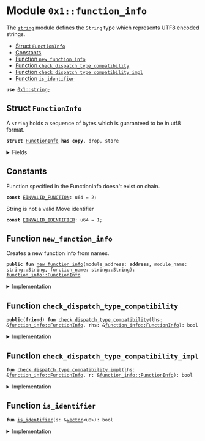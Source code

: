 
<a id="0x1_function_info"></a>

# Module `0x1::function_info`

The <code><a href="../../aptos-stdlib/../move-stdlib/doc/string.md#0x1_string">string</a></code> module defines the <code>String</code> type which represents UTF8 encoded strings.


-  [Struct `FunctionInfo`](#0x1_function_info_FunctionInfo)
-  [Constants](#@Constants_0)
-  [Function `new_function_info`](#0x1_function_info_new_function_info)
-  [Function `check_dispatch_type_compatibility`](#0x1_function_info_check_dispatch_type_compatibility)
-  [Function `check_dispatch_type_compatibility_impl`](#0x1_function_info_check_dispatch_type_compatibility_impl)
-  [Function `is_identifier`](#0x1_function_info_is_identifier)


<pre><code><b>use</b> <a href="../../aptos-stdlib/../move-stdlib/doc/string.md#0x1_string">0x1::string</a>;
</code></pre>



<a id="0x1_function_info_FunctionInfo"></a>

## Struct `FunctionInfo`

A <code>String</code> holds a sequence of bytes which is guaranteed to be in utf8 format.


<pre><code><b>struct</b> <a href="function_info.md#0x1_function_info_FunctionInfo">FunctionInfo</a> <b>has</b> <b>copy</b>, drop, store
</code></pre>



<details>
<summary>Fields</summary>


<dl>
<dt>
<code>module_address: <b>address</b></code>
</dt>
<dd>

</dd>
<dt>
<code>module_name: <a href="../../aptos-stdlib/../move-stdlib/doc/string.md#0x1_string_String">string::String</a></code>
</dt>
<dd>

</dd>
<dt>
<code>function_name: <a href="../../aptos-stdlib/../move-stdlib/doc/string.md#0x1_string_String">string::String</a></code>
</dt>
<dd>

</dd>
</dl>


</details>

<a id="@Constants_0"></a>

## Constants


<a id="0x1_function_info_EINVALID_FUNCTION"></a>

Function specified in the FunctionInfo doesn't exist on chain.


<pre><code><b>const</b> <a href="function_info.md#0x1_function_info_EINVALID_FUNCTION">EINVALID_FUNCTION</a>: u64 = 2;
</code></pre>



<a id="0x1_function_info_EINVALID_IDENTIFIER"></a>

String is not a valid Move identifier


<pre><code><b>const</b> <a href="function_info.md#0x1_function_info_EINVALID_IDENTIFIER">EINVALID_IDENTIFIER</a>: u64 = 1;
</code></pre>



<a id="0x1_function_info_new_function_info"></a>

## Function `new_function_info`

Creates a new function info from names.


<pre><code><b>public</b> <b>fun</b> <a href="function_info.md#0x1_function_info_new_function_info">new_function_info</a>(module_address: <b>address</b>, module_name: <a href="../../aptos-stdlib/../move-stdlib/doc/string.md#0x1_string_String">string::String</a>, function_name: <a href="../../aptos-stdlib/../move-stdlib/doc/string.md#0x1_string_String">string::String</a>): <a href="function_info.md#0x1_function_info_FunctionInfo">function_info::FunctionInfo</a>
</code></pre>



<details>
<summary>Implementation</summary>


<pre><code><b>public</b> <b>fun</b> <a href="function_info.md#0x1_function_info_new_function_info">new_function_info</a>(
    module_address: <b>address</b>,
    module_name: String,
    function_name: String,
): <a href="function_info.md#0x1_function_info_FunctionInfo">FunctionInfo</a> {
    <b>assert</b>!(<a href="function_info.md#0x1_function_info_is_identifier">is_identifier</a>(<a href="../../aptos-stdlib/../move-stdlib/doc/string.md#0x1_string_bytes">string::bytes</a>(&module_name)), <a href="function_info.md#0x1_function_info_EINVALID_IDENTIFIER">EINVALID_IDENTIFIER</a>);
    <b>assert</b>!(<a href="function_info.md#0x1_function_info_is_identifier">is_identifier</a>(<a href="../../aptos-stdlib/../move-stdlib/doc/string.md#0x1_string_bytes">string::bytes</a>(&function_name)), <a href="function_info.md#0x1_function_info_EINVALID_IDENTIFIER">EINVALID_IDENTIFIER</a>);
    <a href="function_info.md#0x1_function_info_FunctionInfo">FunctionInfo</a> {
        module_address,
        module_name,
        function_name,
    }
}
</code></pre>



</details>

<a id="0x1_function_info_check_dispatch_type_compatibility"></a>

## Function `check_dispatch_type_compatibility`



<pre><code><b>public</b>(<b>friend</b>) <b>fun</b> <a href="function_info.md#0x1_function_info_check_dispatch_type_compatibility">check_dispatch_type_compatibility</a>(lhs: &<a href="function_info.md#0x1_function_info_FunctionInfo">function_info::FunctionInfo</a>, rhs: &<a href="function_info.md#0x1_function_info_FunctionInfo">function_info::FunctionInfo</a>): bool
</code></pre>



<details>
<summary>Implementation</summary>


<pre><code><b>public</b>(<b>friend</b>) <b>fun</b> <a href="function_info.md#0x1_function_info_check_dispatch_type_compatibility">check_dispatch_type_compatibility</a>(
    lhs: &<a href="function_info.md#0x1_function_info_FunctionInfo">FunctionInfo</a>,
    rhs: &<a href="function_info.md#0x1_function_info_FunctionInfo">FunctionInfo</a>,
): bool {
    <a href="function_info.md#0x1_function_info_check_dispatch_type_compatibility_impl">check_dispatch_type_compatibility_impl</a>(lhs, rhs)
}
</code></pre>



</details>

<a id="0x1_function_info_check_dispatch_type_compatibility_impl"></a>

## Function `check_dispatch_type_compatibility_impl`



<pre><code><b>fun</b> <a href="function_info.md#0x1_function_info_check_dispatch_type_compatibility_impl">check_dispatch_type_compatibility_impl</a>(lhs: &<a href="function_info.md#0x1_function_info_FunctionInfo">function_info::FunctionInfo</a>, r: &<a href="function_info.md#0x1_function_info_FunctionInfo">function_info::FunctionInfo</a>): bool
</code></pre>



<details>
<summary>Implementation</summary>


<pre><code><b>native</b> <b>fun</b> <a href="function_info.md#0x1_function_info_check_dispatch_type_compatibility_impl">check_dispatch_type_compatibility_impl</a>(lhs: &<a href="function_info.md#0x1_function_info_FunctionInfo">FunctionInfo</a>, r: &<a href="function_info.md#0x1_function_info_FunctionInfo">FunctionInfo</a>): bool;
</code></pre>



</details>

<a id="0x1_function_info_is_identifier"></a>

## Function `is_identifier`



<pre><code><b>fun</b> <a href="function_info.md#0x1_function_info_is_identifier">is_identifier</a>(s: &<a href="../../aptos-stdlib/../move-stdlib/doc/vector.md#0x1_vector">vector</a>&lt;u8&gt;): bool
</code></pre>



<details>
<summary>Implementation</summary>


<pre><code><b>native</b> <b>fun</b> <a href="function_info.md#0x1_function_info_is_identifier">is_identifier</a>(s: &<a href="../../aptos-stdlib/../move-stdlib/doc/vector.md#0x1_vector">vector</a>&lt;u8&gt;): bool;
</code></pre>



</details>


[move-book]: https://aptos.dev/move/book/SUMMARY
